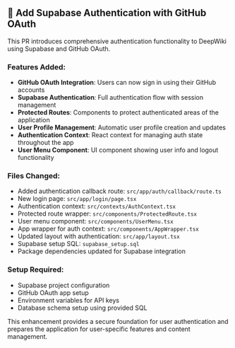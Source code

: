 ## 🔐 Add Supabase Authentication with GitHub OAuth

This PR introduces comprehensive authentication functionality to DeepWiki using Supabase and GitHub OAuth.

### Features Added:
- **GitHub OAuth Integration**: Users can now sign in using their GitHub accounts
- **Supabase Authentication**: Full authentication flow with session management
- **Protected Routes**: Components to protect authenticated areas of the application
- **User Profile Management**: Automatic user profile creation and updates
- **Authentication Context**: React context for managing auth state throughout the app
- **User Menu Component**: UI component showing user info and logout functionality

### Files Changed:
- Added authentication callback route: `src/app/auth/callback/route.ts`
- New login page: `src/app/login/page.tsx`
- Authentication context: `src/contexts/AuthContext.tsx`
- Protected route wrapper: `src/components/ProtectedRoute.tsx`
- User menu component: `src/components/UserMenu.tsx`
- App wrapper for auth context: `src/components/AppWrapper.tsx`
- Updated layout with authentication: `src/app/layout.tsx`
- Supabase setup SQL: `supabase_setup.sql`
- Package dependencies updated for Supabase integration

### Setup Required:
- Supabase project configuration
- GitHub OAuth app setup
- Environment variables for API keys
- Database schema setup using provided SQL

This enhancement provides a secure foundation for user authentication and prepares the application for user-specific features and content management.
